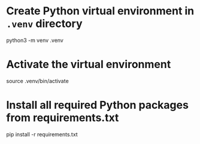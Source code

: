 # Create Python virtual environment in `.venv` directory
python3 -m venv .venv

# Activate the virtual environment
source .venv/bin/activate

# Install all required Python packages from requirements.txt
pip install -r requirements.txt
